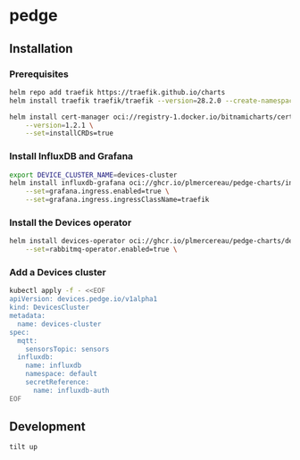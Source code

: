 # pedge

## Installation

### Prerequisites

```sh
helm repo add traefik https://traefik.github.io/charts
helm install traefik traefik/traefik --version=28.2.0 --create-namespace

helm install cert-manager oci://registry-1.docker.io/bitnamicharts/cert-manager \
    --version=1.2.1 \
    --set=installCRDs=true
```

### Install InfluxDB and Grafana

```sh
export DEVICE_CLUSTER_NAME=devices-cluster
helm install influxdb-grafana oci://ghcr.io/plmercereau/pedge-charts/influxdb-grafana \
    --set=grafana.ingress.enabled=true \
    --set=grafana.ingress.ingressClassName=traefik
```


### Install the Devices operator

```sh
helm install devices-operator oci://ghcr.io/plmercereau/pedge-charts/devices-operator \
    --set=rabbitmq-operator.enabled=true \
```

### Add a Devices cluster

```sh
kubectl apply -f - <<EOF
apiVersion: devices.pedge.io/v1alpha1
kind: DevicesCluster
metadata:
  name: devices-cluster
spec:
  mqtt:
    sensorsTopic: sensors
  influxdb:
    name: influxdb
    namespace: default
    secretReference:
      name: influxdb-auth
EOF
```

## Development

```sh
tilt up
```
